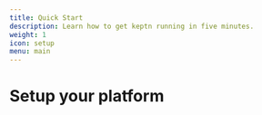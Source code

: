 ```yaml
---
title: Quick Start
description: Learn how to get keptn running in five minutes.
weight: 1
icon: setup
menu: main
---
```


# Setup your platform
